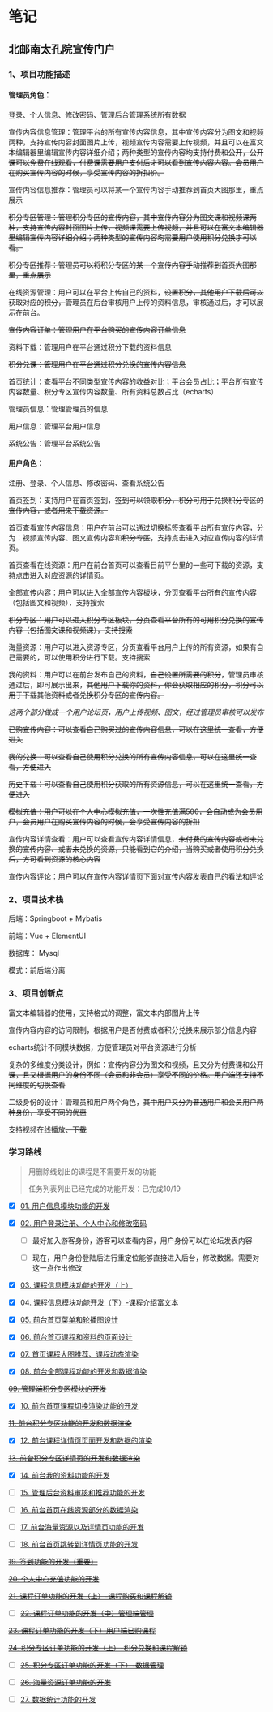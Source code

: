 # 笔记



## 北邮南太孔院宣传门户

### 1、项目功能描述

#### 管理员角色：

登录、个人信息、修改密码、管理后台管理系统所有数据

宣传内容信息管理：管理平台的所有宣传内容信息，其中宣传内容分为图文和视频两种，支持宣传内容封面图片上传，视频宣传内容需要上传视频，并且可以在富文本编辑器里编辑宣传内容详细介绍；~~两种类型的宣传内容均支持付费和公开，公开课可以免费在线观看，付费课需要用户支付后才可以看到宣传内容内容。会员用户在购买宣传内容的时候，享受宣传内容的折扣价。~~

宣传内容信息推荐：管理员可以将某一个宣传内容手动推荐到首页大图那里，重点展示

~~积分专区管理：管理积分专区的宣传内容，其中宣传内容分为图文课和视频课两种，支持宣传内容封面图片上传，视频课需要上传视频，并且可以在富文本编辑器里编辑宣传内容详细介绍；两种类型的宣传内容均需要用户使用积分兑换才可以看。~~

~~积分专区推荐：管理员可以将积分专区的某一个宣传内容手动推荐到首页大图那里，重点展示~~

在线资源管理：用户可以在平台上传自己的资料，~~设置积分，其他用户下载后可以获取对应的积分，~~管理员在后台审核用户上传的资料信息，审核通过后，才可以展示在前台。

~~宣传内容订单：管理用户在平台购买的宣传内容订单信息~~

资料下载：管理用户在平台通过积分下载的资料信息

~~积分兑课：管理用户在平台通过积分兑换的宣传内容信息~~

首页统计：查看平台不同类型宣传内容的收益对比；平台会员占比；平台所有宣传内容数量、积分专区宣传内容数量、所有资料总数占比（echarts）

管理员信息：管理管理员的信息

用户信息：管理平台用户信息

系统公告：管理平台系统公告

#### 用户角色：

注册、登录、个人信息、修改密码、查看系统公告

首页签到：支持用户在首页签到，~~签到可以领取积分，积分可用于兑换积分专区的宣传内容，或者用来下载资源。~~

首页查看宣传内容信息：用户在前台可以通过切换标签查看平台所有宣传内容，分为：视频宣传内容、图文宣传内容和~~积分专区~~，支持点击进入对应宣传内容的详情页。

首页查看在线资源：用户在前台首页可以查看目前平台里的一些可下载的资源，支持点击进入对应资源的详情页。

全部宣传内容：用户可以进入全部宣传内容板块，分页查看平台所有的宣传内容（包括图文和视频），支持搜索

~~积分专区：用户可以进入积分专区板块，分页查看平台所有的可用积分兑换的宣传内容（包括图文课和视频课），支持搜索~~

海量资源：用户可以进入资源专区，分页查看平台用户上传的所有资源，如果有自己需要的，可以使用积分进行下载。支持搜索

我的资料：用户可以在前台发布自己的资料，~~自己设置所需要的积分~~，管理员审核通过后，即可展示出来，~~其他用户下载你的资料，你会获取相应的积分，积分可以用于下载其他资料或者兑换积分专区的宣传内容。~~

*这两个部分做成一个用户论坛页，用户上传视频、图文，经过管理员审核可以发布*



~~已购宣传内容：可以查看自己购买过的宣传内容信息，可以在这里统一查看，方便进入~~

~~我的兑换：可以查看自己使用积分兑换的所有宣传内容信息，可以在这里统一查看，方便进入~~

~~历史下载：可以查看自己使用积分获取的所有资源信息，可以在这里统一查看，方便进入~~

~~模拟充值：用户可以在个人中心模拟充值，一次性充值满500，会自动成为会员用户，会员用户在购买宣传内容的时候，会享受宣传内容的折扣~~

宣传内容详情查看：用户可以查看宣传内容详情信息，~~未付费的宣传内容或者未兑换的宣传内容、或者未兑换的资源，只能看到它的介绍，当购买或者使用积分兑换后，方可看到资源的核心内容~~

宣传内容评论：用户可以在宣传内容详情页下面对宣传内容发表自己的看法和评论

### 2、项目技术栈

后端：Springboot + Mybatis

前端：Vue + ElementUI

数据库： Mysql

模式：前后端分离

### 3、项目创新点

富文本编辑器的使用，支持格式的调整，富文本内部图片上传

宣传内容内容的访问限制，根据用户是否付费或者积分兑换来展示部分信息内容

echarts统计不同模块数据，方便管理员对平台资源进行分析

复杂的多维度分类设计，例如：宣传内容分为图文和视频，~~且又分为付费课和公开课，且又根据用户的身份不同（会员和非会员）享受不同的价格。用户端还支持不同维度的切换查看~~

二级身份的设计：管理员和用户两个角色，~~其中用户又分为普通用户和会员用户两种身份，享受不同的优惠~~

支持视频在线播放~~、下载~~

### 学习路线

> 用~~删除线~~划出的课程是不需要开发的功能
>
> 任务列表列出已经完成的功能开发：已完成10/19

- [x] [01. 用户信息模块功能的开发](https://www.yuque.com/xiaqing-en2ii/skflxg/fqkfyggeq1a5nxxu)

- [x] [02. 用户登录注册、个人中心和修改密码](https://www.yuque.com/xiaqing-en2ii/skflxg/ep5pcvnr7grnt0eu)
  - [ ] 最好加入游客身份，游客可以查看内容，用户身份可以在论坛发表内容

  - [ ] 现在，用户身份登陆后进行重定位能够直接进入后台，修改数据。需要对这一点作出修改



- [x] [03. 课程信息模块功能的开发（上）](https://www.yuque.com/xiaqing-en2ii/skflxg/sav42v1esfpugrqm)

- [x] [04. 课程信息模块功能开发（下）-课程介绍富文本](https://www.yuque.com/xiaqing-en2ii/skflxg/kp5p60ps6psa8afn)

- [x] [05. 前台首页菜单和轮播图设计](https://www.yuque.com/xiaqing-en2ii/skflxg/vty8ipnv370b9xcv)

- [x] [06. 前台首页课程和资料的页面设计](https://www.yuque.com/xiaqing-en2ii/skflxg/ldtlxpozgmtmxu81)

- [x] [07. 首页课程大图推荐、课程动态渲染](https://www.yuque.com/xiaqing-en2ii/skflxg/we6nt9qboqhzxfbe)

- [x] [08. 前台全部课程功能的开发和数据渲染](https://www.yuque.com/xiaqing-en2ii/skflxg/neyq5342qyor2ic6)

~~[09. 管理端积分专区模块的开发](https://www.yuque.com/xiaqing-en2ii/skflxg/bg82r39d6g5sn65z)~~

- [x] [10. 前台首页课程切换渲染功能的开发](https://www.yuque.com/xiaqing-en2ii/skflxg/fi6ginii9qi9paqx)

~~[11. 前台积分专区功能的开发和数据渲染](https://www.yuque.com/xiaqing-en2ii/skflxg/lgibwtkhurpmg7n1)~~

- [x] [12. 前台课程详情页页面开发和数据的渲染](https://www.yuque.com/xiaqing-en2ii/skflxg/wyed89cc7qfp9gr1)


~~[13. 前台积分专区详情页的开发和数据渲染](https://www.yuque.com/xiaqing-en2ii/skflxg/evk8wuxbh2n4ws8a)~~

- [x] [14. 前台我的资料功能的开发](https://www.yuque.com/xiaqing-en2ii/skflxg/hyw85gkaxab3xgo4)

- [ ] [15. 管理后台资料审核和推荐功能的开发](https://www.yuque.com/xiaqing-en2ii/skflxg/pvabggzu2fholbly)

- [ ] [16. 前台首页在线资源部分的数据渲染](https://www.yuque.com/xiaqing-en2ii/skflxg/vvn3h046kcw85gp7)

- [ ] [17. 前台海量资源以及详情页功能的开发](https://www.yuque.com/xiaqing-en2ii/skflxg/bdqmlr1rqrq454zg)

- [ ] [18. 前台首页跳转到详情页功能的开发](https://www.yuque.com/xiaqing-en2ii/skflxg/vcg92wp50fpw0w57)

~~[19. 签到功能的开发（重要）](https://www.yuque.com/xiaqing-en2ii/skflxg/khu3qft4fgbia5lq)~~

~~[20. 个人中心充值功能的开发](https://www.yuque.com/xiaqing-en2ii/skflxg/ovsku1lstgwayru1)~~

~~[21. 课程订单功能的开发（上）-课程购买和课程解锁](https://www.yuque.com/xiaqing-en2ii/skflxg/wfdblvaefmp2xirg)~~

- [ ] ~~[22. 课程订单功能的开发（中）管理端管理](https://www.yuque.com/xiaqing-en2ii/skflxg/rbcapr8sy6ozrtk4)~~

~~[23. 课程订单功能的开发（下）用户端已购课程](https://www.yuque.com/xiaqing-en2ii/skflxg/wyev1zn1li5c7dx4)~~

~~[24. 积分专区订单功能的开发（上）-积分兑换和课程解锁](https://www.yuque.com/xiaqing-en2ii/skflxg/nfkupes9h48halxu)~~

- [ ] ~~[25. 积分专区订单功能的开发（下）-数据管理](https://www.yuque.com/xiaqing-en2ii/skflxg/bn674nd0u8u01p5p)~~

- [ ] ~~[26. 海量资源订单功能的开发](https://www.yuque.com/xiaqing-en2ii/skflxg/twi1ru39ny5v6dks)~~

- [ ] [27. 数据统计功能的开发](https://www.yuque.com/xiaqing-en2ii/skflxg/vhfx75nqsc26t8vf)
